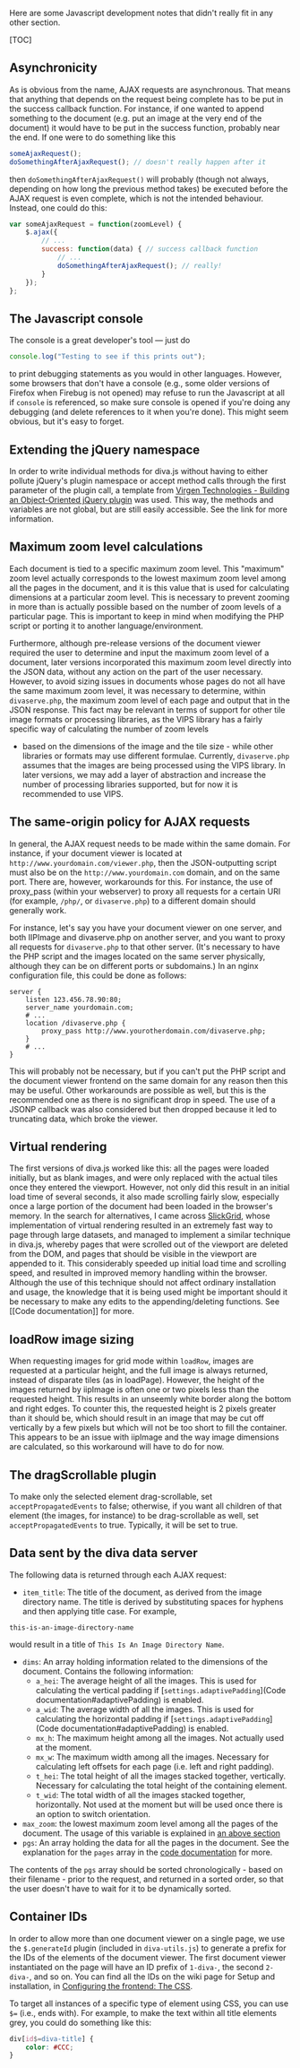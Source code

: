 Here are some Javascript development notes that didn't really fit in any other
section.

[TOC]

## Asynchronicity

As is obvious from the name, AJAX requests are asynchronous. That means that
anything that depends on the request being complete has to be put in the
success callback function. For instance, if one wanted to append something to
the document (e.g. put an image at the very end of the document) it would have
to be put in the success function, probably near the end. If one were to do
something like this

```javascript
someAjaxRequest();
doSomethingAfterAjaxRequest(); // doesn't really happen after it
```

then `doSomethingAfterAjaxRequest()` will probably (though not always,
depending on how long the previous method takes) be executed before the AJAX
request is even complete, which is not the intended behaviour. Instead, one
could do this:

```javascript
var someAjaxRequest = function(zoomLevel) {
    $.ajax({
        // ...
        success: function(data) { // success callback function
            // ...
            doSomethingAfterAjaxRequest(); // really!
        }
    });
};
```

## The Javascript console

The console is a great developer's tool &mdash; just do

```javascript
console.log("Testing to see if this prints out");
```

to print debugging statements as you would in other languages. However, some
browsers that don't have a console (e.g., some older versions of Firefox
when Firebug is not opened) may refuse to run the Javascript at all if
`console` is referenced, so make sure console is opened if you're doing any
debugging (and delete references to it when you're done). This might seem
obvious, but it's easy to forget.

## Extending the jQuery namespace

In order to write individual methods for diva.js without having to either
pollute jQuery's plugin namespace or accept method calls through the first
parameter of the plugin call, a template from [Virgen Technologies - Building
an Object-Oriented jQuery
plugin](http://www.virgentech.com/blog/2009/10/building-object-oriented-jquery-plugin.html)
was used. This way, the methods and variables are not global, but are still
easily accessible. See the link for more information.

## Maximum zoom level calculations

Each document is tied to a specific maximum zoom level. This "maximum" zoom
level actually corresponds to the lowest maximum zoom level among all the pages
in the document, and it is this value that is used for calculating dimensions
at a particular zoom level. This is necessary to prevent zooming in more than
is actually possible based on the number of zoom levels of a particular page.
This is important to keep in mind when modifying the PHP script or porting it
to another language/environment.

Furthermore, although pre-release versions of the document viewer required the
user to determine and input the maximum zoom level of a document, later
versions incorporated this maximum zoom level directly into the JSON data,
without any action on the part of the user necessary. However, to avoid sizing
issues in documents whose pages do not all have the same maximum zoom level, it
was necessary to determine, within `divaserve.php`, the maximum zoom level of
each page and output that in the JSON response. This fact may be relevant in
terms of support for other tile image formats or processing libraries, as the
VIPS library has a fairly specific way of calculating the number of zoom levels
- based on the dimensions of the image and the tile size - while other
  libraries or formats may use different formulae. Currently, `divaserve.php`
assumes that the images are being processed using the VIPS library. In later
versions, we may add a layer of abstraction and increase the number of
processing libraries supported, but for now it is recommended to use VIPS.

## The same-origin policy for AJAX requests

In general, the AJAX request needs to be made within the same domain. For
instance, if your document viewer is located at
`http://www.yourdomain.com/viewer.php`, then the JSON-outputting script must
also be on the `http://www.yourdomain.com` domain, and on the same port. There
are, however, workarounds for this. For instance, the use of proxy_pass (within
your webserver) to proxy all requests for a certain URI (for example, `/php/`,
or `divaserve.php`) to a different domain should generally work.

For instance, let's say you have your document viewer on one server, and both
IIPImage and divaserve.php on another server, and you want to proxy all
requests for `divaserve.php` to that other server. (It's necessary to have the
PHP script and the images located on the same server physically, although they
can be on different ports or subdomains.) In an nginx configuration file, this
could be done as follows:

```nginx
server {
    listen 123.456.78.90:80;
    server_name yourdomain.com;
    # ...
    location /divaserve.php {
        proxy_pass http://www.yourotherdomain.com/divaserve.php;
    }
    # ...
}
```

This will probably not be necessary, but if you can't put the PHP script and
the document viewer frontend on the same domain for any reason then this may be
useful. Other workarounds are possible as well, but this is the recommended one
as there is no significant drop in speed. The use of a JSONP callback was also
considered but then dropped because it led to truncating data, which broke the
viewer. 

## Virtual rendering

The first versions of diva.js worked like this: all the pages were loaded
initially, but as blank images, and were only replaced with the actual tiles
once they entered the viewport. However, not only did this result in an initial
load time of several seconds, it also made scrolling fairly slow, especially
once a large portion of the document had been loaded in the browser's memory.
In the search for alternatives, I came across
[SlickGrid](https://github.com/mleibman/SlickGrid), whose  implementation of
virtual rendering resulted in an extremely fast way to page through large
datasets, and managed to implement a similar technique in diva.js, whereby
pages that were scrolled out of the viewport are deleted from the DOM, and
pages that should be visible in the viewport are appended to it. This
considerably speeded up initial load time and scrolling speed, and resulted in
improved memory handling within the browser. Although the use of this technique
should not affect ordinary installation and usage, the knowledge that it is
being used might be important should it be necessary to make any edits to the
appending/deleting functions. See [[Code documentation]] for more.

## loadRow image sizing

When requesting images for grid mode within `loadRow`, images are requested at
a particular height, and the full image is always returned, instead of
disparate tiles (as in loadPage). However, the height of the images returned by
iipImage is often one or two pixels less than the requested height. This
results in an unseemly white border along the bottom and right edges. To
counter this, the requested height is 2 pixels greater than it should be, which
should result in an image that may be cut off vertically by a few pixels but
which will not be too short to fill the container. This appears to be an issue
with iipImage and the way image dimensions are calculated, so this workaround
will have to do for now.

## The dragScrollable plugin

To make only the selected element drag-scrollable, set `acceptPropagatedEvents`
to false; otherwise, if you want all children of that element (the images, for
instance) to be drag-scrollable as well, set `acceptPropagatedEvents` to true.
Typically, it will be set to true.

## Data sent by the diva data server

The following data is returned through each AJAX request:

* `item_title`: The title of the document, as derived from the image
  directory name. The title is derived by substituting spaces for hyphens
  and then applying title case. For example, 

```text
this-is-an-image-directory-name
```

  would result in a title of `This Is An Image Directory Name`.

* `dims`: An array holding information related to the dimensions of the
  document. Contains the following information:
    * `a_hei`: The average height of all the images. This is used for
      calculating the vertical padding if [`settings.adaptivePadding`](Code
      documentation#adaptivePadding) is enabled.
    * `a_wid`: The average width of all the images. This is used for
      calculating the horizontal padding if
      [`settings.adaptivePadding`](Code documentation#adaptivePadding) is
      enabled.
    * `mx_h`: The maximum height among all the images. Not actually used at
      the moment.
    * `mx_w`: The maximum width among all the images. Necessary for
      calculating left offsets for each page (i.e. left and right padding).
    * `t_hei`: The total height of all the images stacked together,
      vertically. Necessary for calculating the total height of the
      containing element.
    * `t_wid`: The total width of all the images stacked together,
      horizontally. Not used at the moment but will be used once there is an
      option to switch orientation.
* `max_zoom`: the lowest maximum zoom level among all the pages of the
  document. The usage of this variable is explained in [an above
section](#varying-max-zoom)
* `pgs`: An array holding the data for all the pages in the document. See
  the explanation for the `pages` array in the [code documentation](MONKEY)
  for more.

The contents of the `pgs` array should be sorted chronologically - based on
their filename - prior to the request, and returned in a sorted order, so that
the user doesn't have to wait for it to be dynamically sorted.

## Container IDs

In order to allow more than one document viewer on a single page, we use the
`$.generateId` plugin (included in `diva-utils.js`) to generate a prefix for
the IDs of the elements of the document viewer. The first document viewer
instantiated on the page will have an ID prefix of `1-diva-`, the second
`2-diva-`, and so on. You can find all the IDs on the wiki page for Setup and
installation, in [Configuring the frontend: The
CSS](Installation#frontend-css).

To target all instances of a specific type of element using CSS, you can use
`$=` (i.e., ends with). For example, to make the text within all title elements
grey, you could do something like this:
```css
div[id$=diva-title] {
    color: #CCC;
}
```
